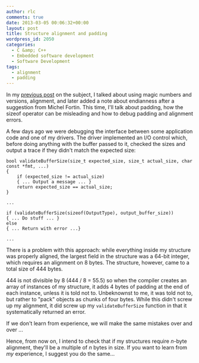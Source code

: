 ```yaml
---
author: rlc
comments: true
date: 2013-03-05 00:06:32+00:00
layout: post
title: Structure alignment and padding
wordpress_id: 2050
categories:
  - C &amp; C++
  - Embedded software development
  - Software Development
tags:
  - alignment
  - padding
---
```


In my [previous post](/blog/2012/12/how-to-design-a-struct-for-storage-or-networking/) on the subject, I talked about using magic numbers and versions, alignment, and later added a note about endianness after a suggestion from Michel Fortin. This time, I'll talk about padding, how the sizeof operator can be misleading and how to debug padding and alignment errors.

<!--more-->

A few days ago we were debugging the interface between some application code and one of my drivers. The driver implemented an I/O control which, before doing anything with the buffer passed to it, checked the sizes and output a trace if they didn't match the expected size:

    bool validateBufferSize(size_t expected_size, size_t actual_size, char const *fmt, ...)
    {
        if (expected_size != actual_size)
        { ... Output a message ... }
        return expected_size == actual_size;
    }

    ...

    if (validateBufferSize(sizeof(OutputType), output_buffer_size))
    { ... Do stuff ... }
    else
    { ... Return with error ...}

    ...

There is a problem with this approach: while everything inside my structure was properly aligned, the largest field in the structure was a 64-bit integer, which requires an alignment on 8 bytes. The structure, however, came to a total size of 444 bytes.

444 is not divisible by 8 (444 / 8 = 55.5) so when the compiler creates an array of instances of my structure, it adds 4 bytes of padding at the end of each instance, unless it is told not to. Unbeknownst to me, it was told not to, but rather to "pack" objects as chunks of four bytes. While this didn't screw up my alignment, it did screw up my `validateBufferSize` function in that it systematically returned an error.

If we don't learn from experience, we will make the same mistakes over and over ...

Hence, from now on, I intend to check that if my structures require _n_-byte alignment, they'll be a multiple of _n_ bytes in size. If you want to learn from _my_ experience, I suggest you do the same...
